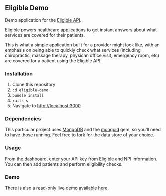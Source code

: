## Eligible Demo

Demo application for the [Eligible API](https://eligibleapi.com/rest-api-v1). 

Eligible powers healthcare applications to get instant answers about what services are covered for their patients.

This is what a simple application built for a provider might look like, with an emphasis on being able to quickly check what services (including chiropractic, massage therapy, physican office visit, emergency room, etc) are covered for a patient using the Eligible API. 

### Installation

1. Clone this repository 
2. `cd eligible-demo`
2. `bundle install`
3. `rails s`
4. Navigate to [http://localhost:3000](http://localhost:3000)

### Dependencies

This particular project uses [MongoDB](http://www.mongodb.org/) and the [mongoid](http://mongoid.org/en/mongoid/index.html) gem, so you'll need to have those running. Feel free to fork for the data store of your choice.

### Usage

From the dashboard, enter your API key from Eligible and NPI information. You can then add patients and perform eligibility checks.

### Demo

There is also a read-only live demo [available here](http://eligible-demo.herokuapp.com/).
